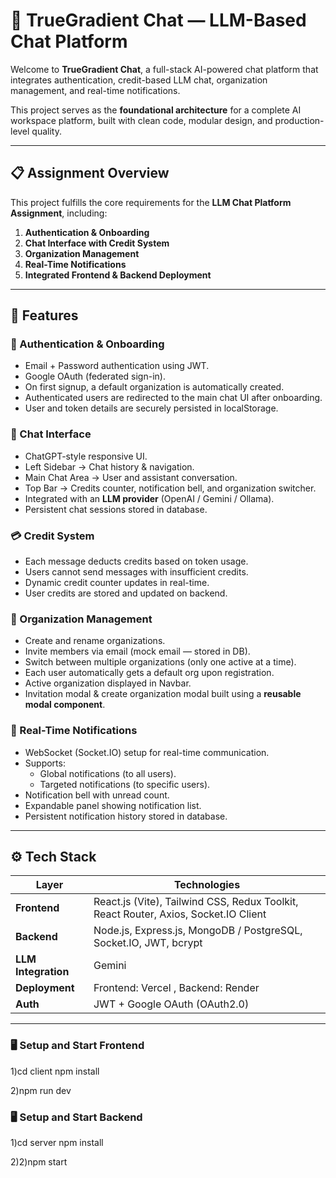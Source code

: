 # 🤖 TrueGradient Chat — LLM-Based Chat Platform

Welcome to **TrueGradient Chat**, a full-stack AI-powered chat platform that integrates authentication, credit-based LLM chat, organization management, and real-time notifications.

This project serves as the **foundational architecture** for a complete AI workspace platform, built with clean code, modular design, and production-level quality.

---

## 📋 Assignment Overview

This project fulfills the core requirements for the **LLM Chat Platform Assignment**, including:

1. **Authentication & Onboarding**
2. **Chat Interface with Credit System**
3. **Organization Management**
4. **Real-Time Notifications**
5. **Integrated Frontend & Backend Deployment**

---

## 🧩 Features

### 🔐 Authentication & Onboarding
- Email + Password authentication using JWT.
- Google OAuth (federated sign-in).
- On first signup, a default organization is automatically created.
- Authenticated users are redirected to the main chat UI after onboarding.
- User and token details are securely persisted in localStorage.

### 💬 Chat Interface
- ChatGPT-style responsive UI.
- Left Sidebar → Chat history & navigation.
- Main Chat Area → User and assistant conversation.
- Top Bar → Credits counter, notification bell, and organization switcher.
- Integrated with an **LLM provider** (OpenAI / Gemini / Ollama).
- Persistent chat sessions stored in database.

### 💳 Credit System
- Each message deducts credits based on token usage.
- Users cannot send messages with insufficient credits.
- Dynamic credit counter updates in real-time.
- User credits are stored and updated on backend.

### 🏢 Organization Management
- Create and rename organizations.
- Invite members via email (mock email — stored in DB).
- Switch between multiple organizations (only one active at a time).
- Each user automatically gets a default org upon registration.
- Active organization displayed in Navbar.
- Invitation modal & create organization modal built using a **reusable modal component**.

### 🔔 Real-Time Notifications
- WebSocket (Socket.IO) setup for real-time communication.
- Supports:
  - Global notifications (to all users).
  - Targeted notifications (to specific users).
- Notification bell with unread count.
- Expandable panel showing notification list.
- Persistent notification history stored in database.

---

## ⚙️ Tech Stack

| Layer | Technologies |
|-------|---------------|
| **Frontend** | React.js (Vite), Tailwind CSS, Redux Toolkit, React Router, Axios, Socket.IO Client |
| **Backend** | Node.js, Express.js, MongoDB / PostgreSQL, Socket.IO, JWT, bcrypt |
| **LLM Integration** |  Gemini 
| **Deployment** | Frontend: Vercel , Backend: Render 
| **Auth** | JWT + Google OAuth (OAuth2.0) |

---



### 🖥️ Setup and Start Frontend
1)cd client
npm install

2)npm run dev


### 🖥️ Setup and Start Backend
1)cd server
npm install

2)2)npm start
